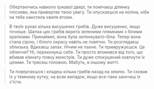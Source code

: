 >Обертаючись навколо іржавої двері, ти помічаєш ділянку плісняви, яка привертає твою увагу. Ти опускаєшся на коліна, ніби на тебе накотила хвиля втоми.

>В твоїх руках кілька висушених грибів. Дуже висушених, якщо точніше. Шапка цих грибів вкрита зеленими плямками з білими крапками. Принаймні, вона була зеленкувато-біла. Тепер вона стала сірою, і білого окрасу навіть не помітно. Ти розглядаєш зблизька. Вдихаєш запах. Нічим не пахне. Ти примружуєшся. Це обличчя? Ні, переконуєш себе. Ти просто втомився від того, що вбивав кімнату повну монстрів. Ти дуже спокушений ковтнути їх цілими. Ти трясеш головою. Мабуть, в іншому житті.

>Ти повертаєшся і кладеш кілька грибів назад на землю. Ти сховав їх у темному кутку, на всяк випадок, якщо все-таки захочеш їх з'їсти.
